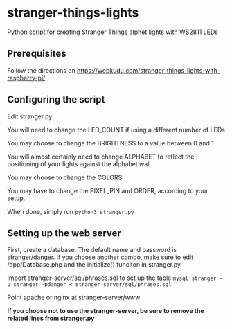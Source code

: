 # stranger-things-lights
Python script for creating Stranger Things alphet lights with WS2811 LEDs

## Prerequisites
Follow the directions on https://webkudu.com/stranger-things-lights-with-raspberry-pi/

## Configuring the script
Edit stranger.py

You will need to change the LED_COUNT if using a different number of LEDs

You may choose to change the BRIGHTNESS to a value between 0 and 1

You will almost certainly need to change ALPHABET to reflect the positioning of your lights against the alphabet wall

You may choose to change the COLORS

You may have to change the PIXEL_PIN and ORDER, according to your setup.

When done, simply run
`python3 stranger.py`

## Setting up the web server
First, create a database. The default name and password is stranger/danger. If you choose another combo, make sure to edit /app/Database.php and the initialize() funciton in stranger.py

Import stranger-server/sql/phrases.sql to set up the table
`mysql stranger -u stranger -pdanger < stranger-server/sql/phrases.sql`

Point apache or nginx at stranger-server/www

**If you choose not to use the stranger-server, be sure to remove the related lines from stranger.py**
